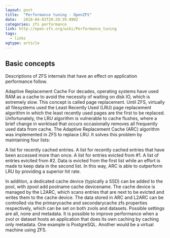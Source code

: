 ```yaml
---
layout: post 
title:  "Performance tuning - OpenZFS" 
date:   2018-04-03T20:29:39.090Z 
categories: zfs performance
link: http://open-zfs.org/wiki/Performance_tuning 
tags:
  - links
ogtype: article 
---
```


## Basic concepts
Descriptions of ZFS internals that have an effect on application performance follow.

Adaptive Replacement Cache
For decades, operating systems have used RAM as a cache to avoid the necessity of waiting on disk IO, which is extremely slow. This concept is called page replacement. Until ZFS, virtually all filesystems used the Least Recently Used (LRU) page replacement algorithm in which the least recently used pages are the first to be replaced. Unfortunately, the LRU algorithm is vulnerable to cache flushes, where a brief change in workload that occurs occasionally removes all frequently used data from cache. The Adaptive Replacement Cache (ARC) algorithm was implemented in ZFS to replace LRU. It solves this problem by maintaining four lists:

A list for recently cached entries.
A list for recently cached entries that have been accessed more than once.
A list for entries evicted from #1.
A list of entries evicited from #2.
Data is evicted from the first list while an effort is made to keep data in the second list. In this way, ARC is able to outperform LRU by providing a superior hit rate.

In addition, a dedicated cache device (typically a SSD) can be added to the pool, with zpool add poolname cache devicename. The cache device is managed by the L2ARC, which scans entries that are next to be evicted and writes them to the cache device. The data stored in ARC and L2ARC can be controlled via the primarycache and secondarycache zfs properties respectively, which can be set on both zvols and datasets. Possible settings are all, none and metadata. It is possible to improve performance when a zvol or dataset hosts an application that does its own caching by caching only metadata. One example is PostgreSQL. Another would be a virtual machine using ZFS.